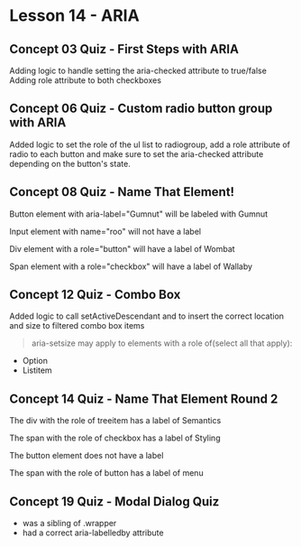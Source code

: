 # Lesson 14 - ARIA

## Concept 03 Quiz - First Steps with ARIA
Adding logic to handle setting the aria-checked attribute to true/false
Adding role attribute to both checkboxes

## Concept 06 Quiz - Custom radio button group with ARIA

Added logic to set the role of the ul list to radiogroup, add a role attribute of radio to each button and make sure to set the aria-checked attribute depending on the button's state.

## Concept 08 Quiz - Name That Element!

Button element with aria-label="Gumnut" will be labeled with Gumnut

Input element with name="roo" will not have a label

Div element with a role="button" will have a label of Wombat

Span element with a role="checkbox" will have a label of Wallaby

## Concept 12 Quiz - Combo Box
Added logic to call setActiveDescendant and to insert the correct location and size to filtered combo box items

>aria-setsize may apply to elements with a role of(select all that apply):
- Option
- Listitem

## Concept 14 Quiz - Name That Element Round 2
The div with the role of treeitem has a label of Semantics

The span with the role of checkbox has a label of Styling

The button element does not have a label

The span with the role of button has a label of menu

## Concept 19 Quiz - Modal Dialog Quiz
- was a sibling of .wrapper
- had a correct aria-labelledby attribute